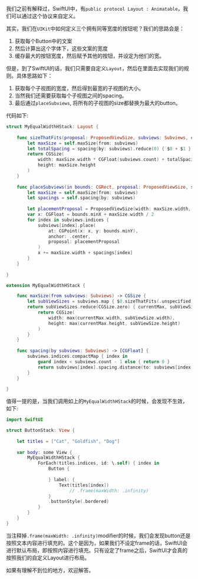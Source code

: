 我们之前有解释过，SwiftUI中，有`public protocol Layout : Animatable`，我们可以通过这个协议来自定义。

其实，我们在`UIKit`中如何定义三个拥有同等宽度的按钮呢？我们的思路会是：

1. 获取每个Button中的文案
2. 然后计算出这个字体下，这些文案的宽度
3. 缓存最大的按钮宽度，然后赋予其他的按钮，并设定为他们的宽。

但是，到了SwiftUI的话，我们只需要自定义`Layout`，然后在里面去实现我们的规则。具体思路如下：

1. 获取每个子视图的宽度，然后得到最宽的子视图的大小。
2. 当然我们还需要获取每个子视图之间的spacing。
3. 最后通过`placeSubviews`, 将所有的子视图的size都替换为最大的button。

代码如下:

```swift
struct MyEqualWidthHStack: Layout {
    
    func sizeThatFits(proposal: ProposedViewSize, subviews: Subviews, cache: inout ()) -> CGSize {
        let maxSize = self.maxSize(from: subviews)
        let totalSpacing = spacing(by: subviews).reduce(0) { $0 + $1 }
        return CGSize(
            width: maxSize.width * CGFloat(subviews.count) + totalSpacing,
            height: maxSize.height
        )
    }
    
    func placeSubviews(in bounds: CGRect, proposal: ProposedViewSize, subviews: Subviews, cache: inout ()) {
        let maxSize = self.maxSize(from: subviews)
        let spacings = self.spacing(by: subviews)
        
        let placementProposal = ProposedViewSize(width: maxSize.width, height: maxSize.height)
        var x: CGFloat = bounds.minX + maxSize.width / 2
        for index in subviews.indices {
            subviews[index].place(
                at: CGPoint(x: x, y: bounds.minY),
                anchor: .center,
                proposal: placementProposal
            )
            x += maxSize.width + spacings[index]
        }
    }
    
}

extension MyEqualWidthHStack {

    func maxSize(from subviews: Subviews) -> CGSize {
        let subViewSizes = subviews.map { $0.sizeThatFits(.unspecified) }
        return subViewSizes.reduce(CGSize.zero) { currentMax, subViewSize in
            return CGSize(
                width: max(currentMax.width, subViewSize.width),
                height: max(currentMax.height, subViewSize.height)
            )
        }
    }
    
    func spacing(by subviews: Subviews) -> [CGFloat] {
        subviews.indices.compactMap { index in
            guard index < subviews.count - 1 else { return 0 }
            return subviews[index].spacing.distance(to: subviews[index + 1].spacing, along: .horizontal)
        }
    }
    
}
```

值得一提的是，当我们调用如上的`MyEqualWidthHStack`的时候，会发现不生效，如下:

```swift
import SwiftUI

struct ButtonStack: View {
    
    let titles = ["Cat", "Goldfish", "Dog"]
    
    var body: some View {
        MyEqualWidthHStack {
            ForEach(titles.indices, id: \.self) { index in
                Button {
                    
                } label: {
                    Text(titles[index])
                        // .frame(maxWidth: .infinity)
                }
                .buttonStyle(.bordered)
            }
        }
    }
}
```

当注释掉`.frame(maxWidth: .infinity)`modifier的时候，我们会发现button还是按照文本内容进行填充的。这个是因为，如果我们不设定frame的话，SwiftUI会进行默认布局，即按照内容进行填充。只有设定了frame之后，SwiftUI才会真的按照我们的自定义Layout进行布局。

如果有理解不到位的地方，欢迎解答。